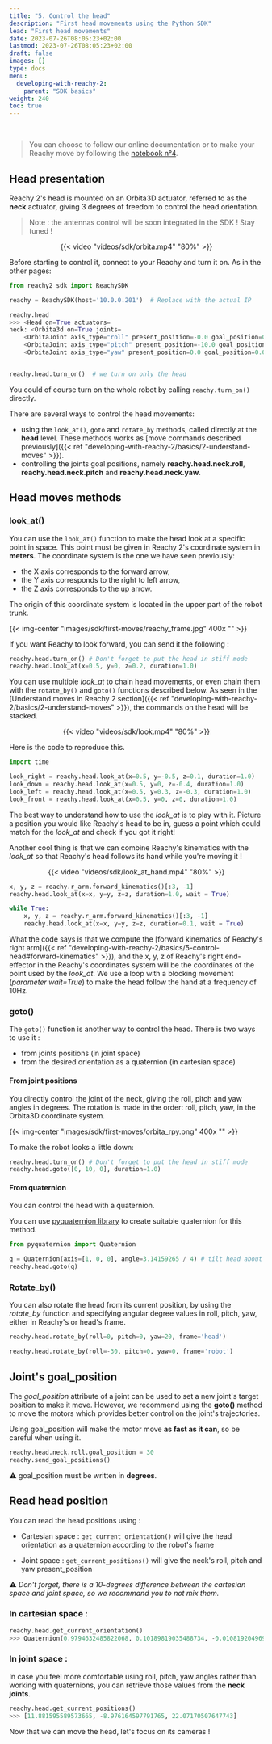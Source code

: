 ```yaml
---
title: "5. Control the head"
description: "First head movements using the Python SDK"
lead: "First head movements"
date: 2023-07-26T08:05:23+02:00
lastmod: 2023-07-26T08:05:23+02:00
draft: false
images: []
type: docs
menu:
  developing-with-reachy-2:
    parent: "SDK basics"
weight: 240
toc: true
---
```

<br>

> You can choose to follow our online documentation or to make your Reachy move by following the [notebook n°4](https://github.com/pollen-robotics/reachy2-sdk/blob/develop/src/examples/4_head_control.ipynb). 


## Head presentation

Reachy 2's head is mounted on an Orbita3D actuator, referred to as the **neck** actuator, giving 3 degrees of freedom to control the head orientation.  

> Note : the antennas control will be soon integrated in the SDK ! Stay tuned !

<p align="center">
    {{< video "videos/sdk/orbita.mp4" "80%" >}}
</p>


Before starting to control it, connect to your Reachy and turn it on. As in the other pages:

```python
from reachy2_sdk import ReachySDK

reachy = ReachySDK(host='10.0.0.201')  # Replace with the actual IP

reachy.head
>>> <Head on=True actuators= 
neck: <Orbita3d on=True joints=
	<OrbitaJoint axis_type="roll" present_position=-0.0 goal_position=0.0 >
	<OrbitaJoint axis_type="pitch" present_position=-10.0 goal_position=-10.0 >
	<OrbitaJoint axis_type="yaw" present_position=0.0 goal_position=0.0 >


reachy.head.turn_on()  # we turn on only the head
```

You could of course turn on the whole robot by calling `reachy.turn_on()` directly.

There are several ways to control the head movements:
- using the `look_at()`, `goto` and `rotate_by` methods, called directly at the **head** level. These methods works as [move commands described previously]({{< ref "developing-with-reachy-2/basics/2-understand-moves" >}}).
- controlling the joints goal positions, namely **reachy.head.neck.roll**, **reachy.head.neck.pitch** and **reachy.head.neck.yaw**.

## Head moves methods

### look_at()

You can use the `look_at()` function to make the head look at a specific point in space. This point must be given in Reachy 2's coordinate system in **meters**. The coordinate system is the one we have seen previously:

* the X axis corresponds to the forward arrow,
* the Y axis corresponds to the right to left arrow,
* the Z axis corresponds to the up arrow.

The origin of this coordinate system is located in the upper part of the robot trunk.

{{< img-center "images/sdk/first-moves/reachy_frame.jpg" 400x "" >}}

If you want Reachy to look forward, you can send it the following : 

```python
reachy.head.turn_on() # Don't forget to put the head in stiff mode
reachy.head.look_at(x=0.5, y=0, z=0.2, duration=1.0)
```

You can use multiple *look_at* to chain head movements, or even chain them with the `rotate_by()` and `goto()` functions described below. As seen in the [Understand moves in Reachy 2 section]({{< ref "developing-with-reachy-2/basics/2-understand-moves" >}}), the commands on the head will be stacked.

<p align="center">
    {{< video "videos/sdk/look.mp4" "80%" >}}
</p>

Here is the code to reproduce this.

```python
import time

look_right = reachy.head.look_at(x=0.5, y=-0.5, z=0.1, duration=1.0)
look_down = reachy.head.look_at(x=0.5, y=0, z=-0.4, duration=1.0)
look_left = reachy.head.look_at(x=0.5, y=0.3, z=-0.3, duration=1.0)
look_front = reachy.head.look_at(x=0.5, y=0, z=0, duration=1.0)
```

The best way to understand how to use the *look_at* is to play with it. Picture a position you would like Reachy's head to be in, guess a point which could match for the *look_at* and check if you got it right!

Another cool thing is that we can combine Reachy's kinematics with the *look_at* so that Reachy's head follows its hand while you're moving it !

<p align="center">
    {{< video "videos/sdk/look_at_hand.mp4" "80%" >}}
</p>

```python
x, y, z = reachy.r_arm.forward_kinematics()[:3, -1]
reachy.head.look_at(x=x, y=y, z=z, duration=1.0, wait = True)

while True:
    x, y, z = reachy.r_arm.forward_kinematics()[:3, -1]
    reachy.head.look_at(x=x, y=y, z=z, duration=0.1, wait = True)
```

What the code says is that we compute the [forward kinematics of Reachy's right arm]({{< ref "developing-with-reachy-2/basics/5-control-head#forward-kinematics" >}}), and the x, y, z of Reachy's right end-effector in the Reachy's coordinates system will be the coordinates of the point used by the *look_at*. We use a loop with a blocking movement (*parameter wait=True*) to make the head follow the hand at a frequency of 10Hz. 


### goto()

The `goto()` function is another way to control the head. There is two ways to use it :
- from joints positions (in joint space)
- from the desired orientation as a quaternion (in cartesian space)

#### From joint positions

 You directly control the joint of the neck, giving the roll, pitch and yaw angles in degrees. The rotation is made in the order: roll, pitch, yaw, in the Orbita3D coordinate system.

{{< img-center "images/sdk/first-moves/orbita_rpy.png" 400x "" >}}

To make the robot looks a little down:
```python
reachy.head.turn_on() # Don't forget to put the head in stiff mode
reachy.head.goto([0, 10, 0], duration=1.0)
```

#### From quaternion

You can control the head with a quaternion.

You can use [pyquaternion library](https://kieranwynn.github.io/pyquaternion/) to create suitable quaternion for this method.


```python
from pyquaternion import Quaternion

q = Quaternion(axis=[1, 0, 0], angle=3.14159265 / 4) # tilt head about 45° to the right
reachy.head.goto(q)
```

### Rotate_by()

You can also rotate the head from its current position, by using the *rotate_by* function and specifying angular degree values in roll, pitch, yaw, either in Reachy's or head's frame. 


```python
reachy.head.rotate_by(roll=0, pitch=0, yaw=20, frame='head')

reachy.head.rotate_by(roll=-30, pitch=0, yaw=0, frame='robot')
```


## Joint's goal_position

The *goal_position* attribute of a joint can be used to set a new joint's target position to make it move. However, we recommend using the **goto()** method to move the motors which provides better control on the joint's trajectories.  

Using goal_position will make the motor move **as fast as it can**, so be careful when using it.  

```python
reachy.head.neck.roll.goal_position = 30
reachy.send_goal_positions()
```

:warning: goal_position must be written in **degrees**.


## Read head position

You can read the head positions using : 

- Cartesian space : `get_current_orientation()` will give the head orientation as a quaternion according to the robot's frame


- Joint space : `get_current_positions()` will give the neck's roll, pitch and yaw present_position

:warning: *Don't forget, there is a 10-degrees difference between the cartesian space and joint space, so we recommand you to not mix them.*

### In cartesian space :

```python
reachy.head.get_current_orientation()
>>> Quaternion(0.9794632485822068, 0.10189819035488734, -0.01081920496959773, 0.17364172391166605)
```

### In joint space : 

In case you feel more comfortable using roll, pitch, yaw angles rather than working with quaternions, you can retrieve those values from the **neck joints**.


```python
reachy.head.get_current_positions()
>>> [11.881595589573665, -8.976164597791765, 22.07170507647743]
```

Now that we can move the head, let's focus on its cameras !